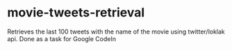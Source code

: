# movie-tweets-retrieval
Retrieves the last 100 tweets with the name of the movie using twitter/loklak api. Done as a task for Google CodeIn
